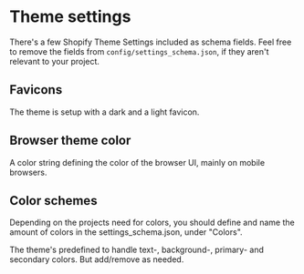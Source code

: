 # Theme settings

There's a few Shopify Theme Settings included as schema fields. Feel free to remove the fields from `config/settings_schema.json`, if they aren't relevant to your project.

## Favicons

The theme is setup with a dark and a light favicon.

## Browser theme color

A color string defining the color of the browser UI, mainly on mobile browsers.

## Color schemes

Depending on the projects need for colors, you should define and name the amount of colors in the settings_schema.json, under "Colors".

The theme's predefined to handle text-, background-, primary- and secondary colors. But add/remove as needed.
